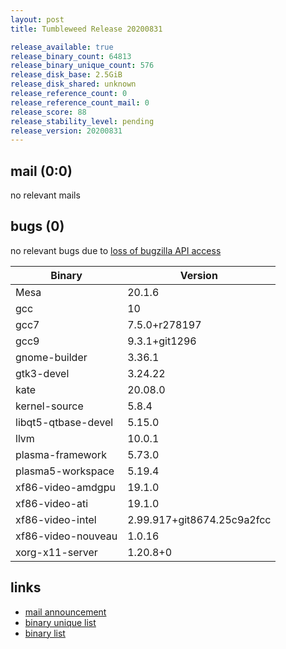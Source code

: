 ```yaml
---
layout: post
title: Tumbleweed Release 20200831

release_available: true
release_binary_count: 64813
release_binary_unique_count: 576
release_disk_base: 2.5GiB
release_disk_shared: unknown
release_reference_count: 0
release_reference_count_mail: 0
release_score: 88
release_stability_level: pending
release_version: 20200831
---
```


## mail (0:0)

no relevant mails

## bugs (0)

<!--more-->

no relevant bugs due to [loss of bugzilla API access](https://bugzilla.opensuse.org/show_bug.cgi?id=1157722)

Binary | Version
--- | ---
Mesa | 20.1.6
gcc | 10
gcc7 | 7.5.0+r278197
gcc9 | 9.3.1+git1296
gnome-builder | 3.36.1
gtk3-devel | 3.24.22
kate | 20.08.0
kernel-source | 5.8.4
libqt5-qtbase-devel | 5.15.0
llvm | 10.0.1
plasma-framework | 5.73.0
plasma5-workspace | 5.19.4
xf86-video-amdgpu | 19.1.0
xf86-video-ati | 19.1.0
xf86-video-intel | 2.99.917+git8674.25c9a2fcc
xf86-video-nouveau | 1.0.16
xorg-x11-server | 1.20.8+0

## links

- [mail announcement](https://lists.opensuse.org/opensuse-factory/2020-09/msg00035.html)
- [binary unique list](http://download.opensuse.org/history/20200831/rpm.unique.list)
- [binary list](http://download.opensuse.org/history/20200831/rpm.list)
